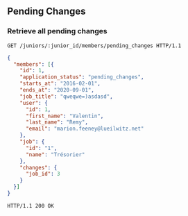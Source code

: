 ## Pending Changes

### Retrieve all pending changes

```http
GET /juniors/:junior_id/members/pending_changes HTTP/1.1
```

```json
{
  "members": [{
    "id": 1,
    "application_status": "pending_changes",
    "starts_at": "2016-02-01",
    "ends_at": "2020-09-01",
    "job_title": "qweqwe=)asdasd",
    "user": {
      "id": 1,
      "first_name": "Valentin",
      "last_name": "Remy",
      "email": "marion.feeney@lueilwitz.net"
    },
    "job": {
      "id": "1",
      "name": "Trésorier"
    },
    "changes": {
      "job_id": 3
    }
  }]
}
```

```http
HTTP/1.1 200 OK
```
